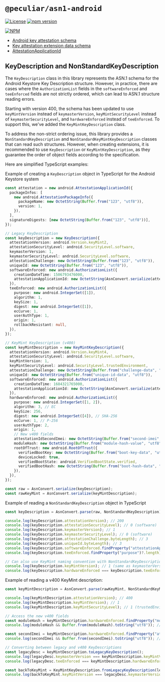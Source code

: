 # `@peculiar/asn1-android`

[![License](https://img.shields.io/badge/license-MIT-green.svg?style=flat)](https://raw.githubusercontent.com/PeculiarVentures/asn1-schema/master/packages/android/LICENSE.md)
[![npm version](https://badge.fury.io/js/%40peculiar%2Fasn1-android.svg)](https://badge.fury.io/js/%40peculiar%2Fasn1-android)

[![NPM](https://nodei.co/npm/@peculiar/asn1-android.png)](https://nodei.co/npm/@peculiar/asn1-android/)

- [Android key attestation schema](https://source.android.com/security/keystore/attestation#schema)
- [Key attestation extension data schema](https://developer.android.com/privacy-and-security/security-key-attestation#key_attestation_ext_schema)
- [AttestationApplicationId](https://developer.android.com/privacy-and-security/security-key-attestation#key_attestation_ext_schema_attestationid)

## KeyDescription and NonStandardKeyDescription

The `KeyDescription` class in this library represents the ASN.1 schema for the Android Keystore Key Description structure. However, in practice, there are cases where the `AuthorizationList` fields in the `softwareEnforced` and `teeEnforced` fields are not strictly ordered, which can lead to ASN.1 structure reading errors.

Starting with version 400, the schema has been updated to use `keyMintVersion` instead of `keymasterVersion`, `keyMintSecurityLevel` instead of `keymasterSecurityLevel`, and `hardwareEnforced` instead of `teeEnforced`. To support this, we've added the `KeyMintKeyDescription` class.

To address the non-strict ordering issue, this library provides a `NonStandardKeyDescription` and `NonStandardKeyMintKeyDescription` classes that can read such structures. However, when creating extensions, it is recommended to use `KeyDescription` or `KeyMintKeyDescription`, as they guarantee the order of object fields according to the specification.

Here are simplified TypeScript examples:

Example of creating a `KeyDescription` object in TypeScript for the Android Keystore system

```typescript
const attestation = new android.AttestationApplicationId({
  packageInfos: [
    new android.AttestationPackageInfo({
      packageName: new OctetString(Buffer.from("123", "utf8")),
      version: 1,
    }),
  ],
  signatureDigests: [new OctetString(Buffer.from("123", "utf8"))],
});

// Legacy KeyDescription
const keyDescription = new KeyDescription({
  attestationVersion: android.Version.keyMint2,
  attestationSecurityLevel: android.SecurityLevel.software,
  keymasterVersion: 1,
  keymasterSecurityLevel: android.SecurityLevel.software,
  attestationChallenge: new OctetString(Buffer.from("123", "utf8")),
  uniqueId: new OctetString(Buffer.from("123", "utf8")),
  softwareEnforced: new android.AuthorizationList({
    creationDateTime: 1506793476000,
    attestationApplicationId: new OctetString(AsnConvert.serialize(attestation)),
  }),
  teeEnforced: new android.AuthorizationList({
    purpose: new android.IntegerSet([1]),
    algorithm: 1,
    keySize: 1,
    digest: new android.IntegerSet([1]),
    ecCurve: 1,
    userAuthType: 1,
    origin: 1,
    rollbackResistant: null,
  }),
});

// KeyMint KeyDescription (v400)
const keyMintDescription = new KeyMintKeyDescription({
  attestationVersion: android.Version.keyMint4,
  attestationSecurityLevel: android.SecurityLevel.software,
  keyMintVersion: 1,
  keyMintSecurityLevel: android.SecurityLevel.trustedEnvironment,
  attestationChallenge: new OctetString(Buffer.from("challenge-data", "utf8")),
  uniqueId: new OctetString(Buffer.from("unique-id-data", "utf8")),
  softwareEnforced: new android.AuthorizationList({
    creationDateTime: 1684321765000,
    attestationApplicationId: new OctetString(AsnConvert.serialize(attestation)),
  }),
  hardwareEnforced: new android.AuthorizationList({
    purpose: new android.IntegerSet([1, 2]),
    algorithm: 3, // EC
    keySize: 256,
    digest: new android.IntegerSet([4]), // SHA-256
    ecCurve: 1, // P-256
    userAuthType: 2,
    origin: 1,
    // New v400 fields
    attestationIdSecondImei: new OctetString(Buffer.from("second-imei", "utf8")),
    moduleHash: new OctetString(Buffer.from("module-hash-value", "utf8")),
    rootOfTrust: new android.RootOfTrust({
      verifiedBootKey: new OctetString(Buffer.from("boot-key-data", "utf8")),
      deviceLocked: true,
      verifiedBootState: android.VerifiedBootState.verified,
      verifiedBootHash: new OctetString(Buffer.from("boot-hash-data", "utf8")), // Required in v400
    }),
  }),
});

const raw = AsnConvert.serialize(keyDescription);
const rawKeyMint = AsnConvert.serialize(keyMintDescription);
```

Example of reading a `NonStandardKeyDescription` object in TypeScript

```typescript
const keyDescription = AsnConvert.parse(raw, NonStandardKeyDescription);

console.log(keyDescription.attestationVersion); // 200
console.log(keyDescription.attestationSecurityLevel); // 0 (software)
console.log(keyDescription.keymasterVersion); // 1
console.log(keyDescription.keymasterSecurityLevel); // 0 (software)
console.log(keyDescription.attestationChallenge.byteLength); // 3
console.log(keyDescription.uniqueId.byteLength); // 3
console.log(keyDescription.softwareEnforced.findProperty("attestationApplicationId")?.byteLength); // length varies
console.log(keyDescription.teeEnforced.findProperty("purpose")?.length); // 1

// Can also use KeyMint naming convention with NonStandardKeyDescription
console.log(keyDescription.keyMintVersion); // 1 (same as keymasterVersion)
console.log(keyDescription.hardwareEnforced === keyDescription.teeEnforced); // true
```

Example of reading a v400 KeyMint description:

```typescript
const keyMintDescription = AsnConvert.parse(rawKeyMint, NonStandardKeyMintKeyDescription);

console.log(keyMintDescription.attestationVersion); // 400
console.log(keyMintDescription.keyMintVersion); // 1
console.log(keyMintDescription.keyMintSecurityLevel); // 1 (trustedEnvironment)

// Access the new v400 fields
const moduleHash = keyMintDescription.hardwareEnforced.findProperty("moduleHash");
console.log(moduleHash && Buffer.from(moduleHash).toString("utf8")); // "module-hash-value"

const secondImei = keyMintDescription.hardwareEnforced.findProperty("attestationIdSecondImei");
console.log(secondImei && Buffer.from(secondImei).toString("utf8")); // "second-imei"

// Converting between legacy and v400 KeyDescriptions
const legacyDesc = keyMintDescription.toLegacyKeyDescription();
console.log(legacyDesc.keymasterVersion === keyMintDescription.keyMintVersion); // true
console.log(legacyDesc.teeEnforced === keyMintDescription.hardwareEnforced); // true

const backToKeyMint = KeyMintKeyDescription.fromLegacyKeyDescription(legacyDesc);
console.log(backToKeyMint.keyMintVersion === legacyDesc.keymasterVersion); // true
```
